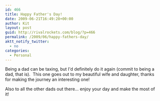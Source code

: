 ```yaml
---
id: 466
title: Happy Father's Day!
date: 2009-06-21T16:49:28+00:00
author: Kit
layout: post
guid: http://rivalrockets.com/blog/?p=466
permalink: /2009/06/happy-fathers-day/
aktt_notify_twitter:
  - no
categories:
  - Personal
---
```

Being a dad can be taxing, but I'd definitely do it again (commit to being a dad, that is).  This one goes out to my beautiful wife and daughter, thanks for making the journey an interesting one!

Also to all the other dads out there... enjoy your day and make the most of it!